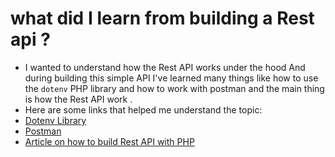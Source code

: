 # what did I learn from building a Rest api ?

- I wanted to understand how the Rest API works under the hood And during building this simple API I've learned many things like how to use the `dotenv` PHP library and   how to work with postman and the main thing is how the Rest API work .
- Here are some links that helped me understand the topic:
- [Dotenv Library](https://github.com/vlucas/phpdotenv)
- [Postman](https://learning.postman.com/docs/getting-started/introduction/)
- [Article on how to build Rest API with PHP](https://developer.okta.com/blog/2019/03/08/simple-rest-api-php#create-the-php-project-skeleton-for-your-rest-api)
